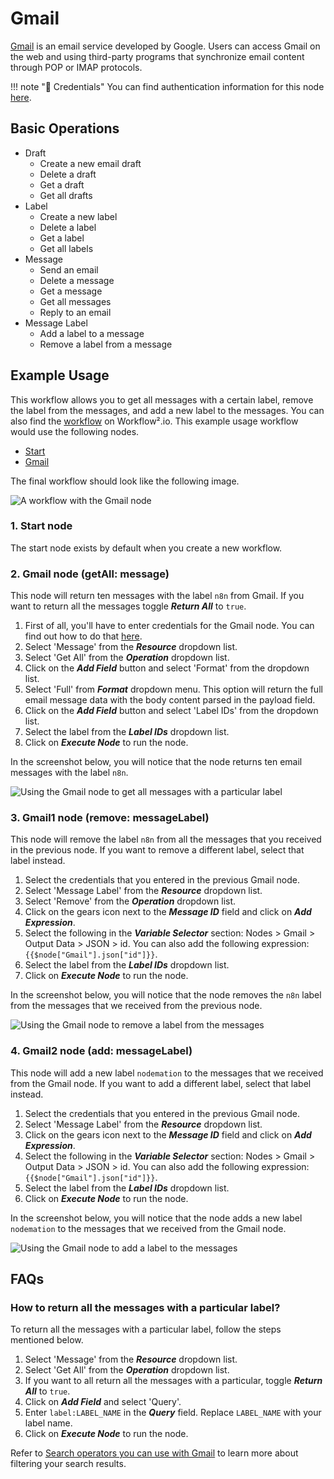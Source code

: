 # Gmail

[Gmail](https://www.gmail.com) is an email service developed by Google. Users can access Gmail on the web and using third-party programs that synchronize email content through POP or IMAP protocols.

!!! note "🔑 Credentials"
    You can find authentication information for this node [here](/workflow/integrations/credentials/google/).


## Basic Operations

* Draft
    * Create a new email draft
    * Delete a draft
    * Get a draft
    * Get all drafts
* Label
    * Create a new label
    * Delete a label
    * Get a label
    * Get all labels
* Message
    * Send an email
    * Delete a message
    * Get a message
    * Get all messages
    * Reply to an email
* Message Label
    * Add a label to a message
    * Remove a label from a message

## Example Usage

This workflow allows you to get all messages with a certain label, remove the label from the messages, and add a new label to the messages. You can also find the [workflow](https://n8n.io/workflows/621) on Workflow².io. This example usage workflow would use the following nodes.
- [Start](/workflow/integrations/core-nodes/n8n-nodes-base.start/)
- [Gmail]()

The final workflow should look like the following image.

![A workflow with the Gmail node](/_images/integrations/nodes/gmail/workflow.png)

### 1. Start node

The start node exists by default when you create a new workflow.

### 2. Gmail node (getAll: message)

This node will return ten messages with the label `n8n` from Gmail. If you want to return all the messages toggle ***Return All*** to `true`.

1. First of all, you'll have to enter credentials for the Gmail node. You can find out how to do that [here](/workflow/integrations/credentials/google/).
2. Select 'Message' from the ***Resource*** dropdown list.
3. Select 'Get All' from the ***Operation*** dropdown list.
4. Click on the ***Add Field*** button and select 'Format' from the dropdown list.
5. Select 'Full' from ***Format*** dropdown menu. This option will return the full email message data with the body content parsed in the payload field.
6. Click on the ***Add Field*** button and select 'Label IDs' from the dropdown list.
7. Select the label from the ***Label IDs*** dropdown list.
8. Click on ***Execute Node*** to run the node.

In the screenshot below, you will notice that the node returns ten email messages with the label `n8n`.

![Using the Gmail node to get all messages with a particular label](/_images/integrations/nodes/gmail/gmail_node.png)



### 3. Gmail1 node (remove: messageLabel)

This node will remove the label `n8n` from all the messages that you received in the previous node. If you want to remove a different label, select that label instead.

1. Select the credentials that you entered in the previous Gmail node.
2. Select 'Message Label' from the ***Resource*** dropdown list.
3. Select 'Remove' from the ***Operation*** dropdown list.
4. Click on the gears icon next to the ***Message ID*** field and click on ***Add Expression***.
5. Select the following in the ***Variable Selector*** section: Nodes > Gmail > Output Data > JSON > id. You can also add the following expression: `{{$node["Gmail"].json["id"]}}`.
6. Select the label from the ***Label IDs*** dropdown list.
7. Click on ***Execute Node*** to run the node.

In the screenshot below, you will notice that the node removes the `n8n` label from the messages that we received from the previous node.

![Using the Gmail node to remove a label from the messages](/_images/integrations/nodes/gmail/gmail1_node.png)


### 4. Gmail2 node (add: messageLabel)

This node will add a new label `nodemation` to the messages that we received from the Gmail node. If you want to add a different label, select that label instead.

1. Select the credentials that you entered in the previous Gmail node.
2. Select 'Message Label' from the ***Resource*** dropdown list.
3. Click on the gears icon next to the ***Message ID*** field and click on ***Add Expression***.
4. Select the following in the ***Variable Selector*** section: Nodes > Gmail > Output Data > JSON > id. You can also add the following expression: `{{$node["Gmail"].json["id"]}}`.
5. Select the label from the ***Label IDs*** dropdown list.
6. Click on ***Execute Node*** to run the node.

In the screenshot below, you will notice that the node adds a new label `nodemation` to the messages that we received from the Gmail node.

![Using the Gmail node to add a label to the messages](/_images/integrations/nodes/gmail/gmail2_node.png)

## FAQs

### How to return all the messages with a particular label?

To return all the messages with a particular label, follow the steps mentioned below.

1. Select 'Message' from the ***Resource*** dropdown list.
2. Select 'Get All' from the ***Operation*** dropdown list.
3. If you want to all return all the messages with a particular, toggle ***Return All*** to `true`.
4. Click on ***Add Field*** and select 'Query'.
5. Enter `label:LABEL_NAME` in the ***Query*** field. Replace `LABEL_NAME` with your label name.
6. Click on ***Execute Node*** to run the node.

Refer to [Search operators you can use with Gmail](https://support.google.com/mail/answer/7190?hl=en) to learn more about filtering your search results.




